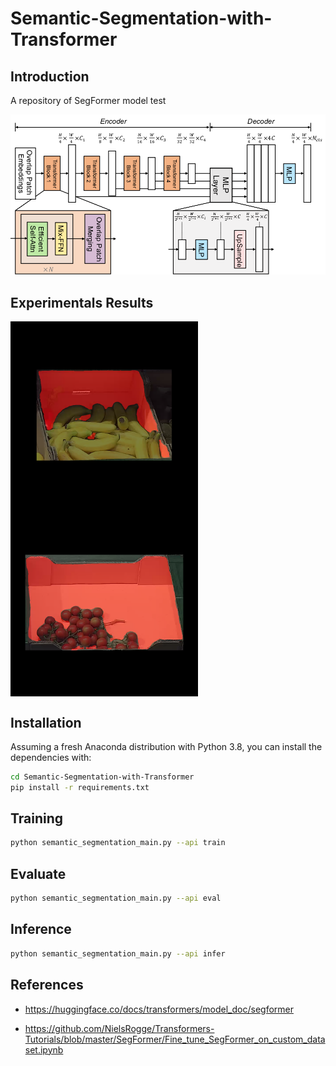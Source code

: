 # Semantic-Segmentation-with-Transformer

## Introduction

A repository of SegFormer model test

![SegFormer Architecture](fig/segformer_architecture.png)

## Experimentals Results

<img src="fig/result-1.png" width = "300" height = "300" alt="result-1" align=center /><img src="fig/result-2.png" width = "300" height = "300" alt="result-2" align=center />

## Installation

Assuming a fresh Anaconda distribution with Python 3.8, you can install the dependencies with:

```sh
cd Semantic-Segmentation-with-Transformer
pip install -r requirements.txt
```

## Training

```sh
python semantic_segmentation_main.py --api train
```

## Evaluate

```sh
python semantic_segmentation_main.py --api eval
```

## Inference

```sh
python semantic_segmentation_main.py --api infer
```

## References

+ https://huggingface.co/docs/transformers/model_doc/segformer

+ https://github.com/NielsRogge/Transformers-Tutorials/blob/master/SegFormer/Fine_tune_SegFormer_on_custom_dataset.ipynb